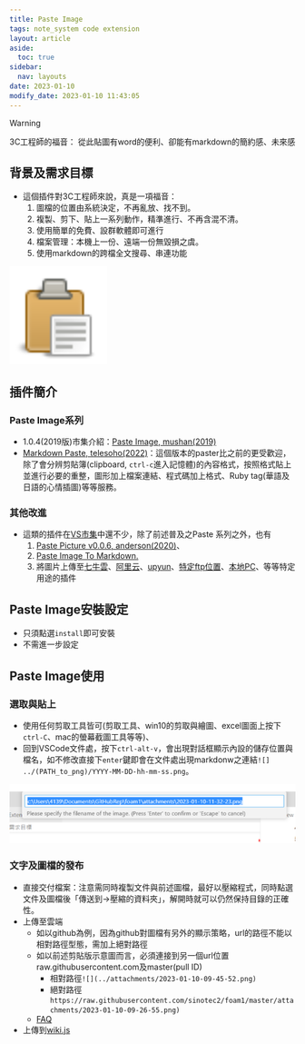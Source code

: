 ```yaml
---
title: Paste Image
tags: note_system code extension
layout: article
aside:
  toc: true
sidebar:
  nav: layouts
date: 2023-01-10
modify_date: 2023-01-10 11:43:05
---
```


> [!WARNING]
> 3C工程師的福音：
> 從此貼圖有word的便利、卻能有markdown的簡約感、未來感

## 背景及需求目標

- 這個插件對3C工程師來說，真是一項福音：
  1. 圖檔的位置由系統決定，不再亂放、找不到。
  2. 複製、剪下、貼上一系列動作，精準進行、不再含混不清。
  3. 使用簡單的免費、設群軟體即可進行
  4. 檔案管理：本機上一份、遠端一份無毀損之虞。
  5. 使用markdown的跨檔全文搜尋、串連功能

![](https://raw.githubusercontent.com/sinotec2/foam1/master/attachments/2023-01-10-09-45-52.png)

## 插件簡介

### Paste Image系列

- 1.0.4(2019版)市集介紹：[Paste Image, mushan(2019)](https://marketplace.visualstudio.com/items?itemName=mushan.vscode-paste-image)
- [Markdown Paste, telesoho(2022)](https://marketplace.visualstudio.com/items?itemName=telesoho.vscode-markdown-paste-image)：這個版本的paster比之前的更受歡迎，除了會分辨剪貼簿(clipboard, `ctrl-c`進入記憶體)的內容格式，按照格式貼上並進行必要的重整，圖形加上檔案連結、程式碼加上格式、Ruby tag(華語及日語的心情插圖)等等服務。

### 其他改進

- 這類的插件在[VS市集][8]中還不少，除了前述普及之Paste 系列之外，也有
  1. [Paste Picture v0.0.6, anderson(2020)][1]、
  2. [Paste Image To Markdown.][2]
  3. 將圖片上傳至[七牛雲][3]、[阿里云][4]、[upyun][5]、[特定ftp位置][7]、[本地PC][6]、等等特定用途的插件

## Paste Image安裝設定

- 只須點選`install`即可安裝
- 不需進一步設定

## Paste Image使用

### 選取與貼上

- 使用任何剪取工具皆可(剪取工具、win10的剪取與繪圖、excel圖面上按下`ctrl-C`、mac的螢幕截圖工具等等)、
- 回到VSCode文件處，按下`ctrl-alt-v`，會出現對話框顯示內設的儲存位置與檔名，如不修改直接下`enter`鍵即會在文件處出現markdonw之連結`![] ../(PATH_to_png)/YYYY-MM-DD-hh-mm-ss.png`。

![](https://raw.githubusercontent.com/sinotec2/foam1/master/attachments/2023-01-10-11-35-09.png)

### 文字及圖檔的發布

- 直接交付檔案：注意需同時複製文件與前述圖檔，最好以壓縮程式，同時點選文件及圖檔後「傳送到->壓縮的資料夾」，解開時就可以仍然保持目錄的正確性。
- 上傳至雲端
  - 如以github為例，因為github對圖檔有另外的顯示策略，url的路徑不能以相對路徑型態，需加上絕對路徑
  - 如以前述剪貼版示意圖而言，必須連接到另一個url位置raw.githubusercontent.com及master(pull ID)
    - 相對路徑`![](../attachments/2023-01-10-09-45-52.png)`
    - 絕對路徑`https://raw.githubusercontent.com/sinotec2/foam1/master/attachments/2023-01-10-09-26-55.png)`
  - [FAQ][10]
- 上傳到[wiki.js][9]

[1]: https://marketplace.visualstudio.com/items?itemName=anderson.vscode-extension-paste-image "Paste Picture：Paste image directly from clipboard to markdown/asciidoc(or other file)! Support Mac/Windows/Linux! And support config destination folder."
[2]: <https://marketplace.visualstudio.com/items?itemName=Liu-Yongle.paste-image-to-markdown> "Paste Image To Markdown. v1.0.0 by Liu-Yongle(2019)"
[3]: https://marketplace.visualstudio.com/items?itemName=favers.paste-image-to-qiniu "vscode-paste-image-to-qiniu(2017) 一个可以支持截图粘贴上传图片到七牛、让你写用vscode写markdown有更好的体验。"
[4]: https://marketplace.visualstudio.com/items?itemName=jasonroger.paste-image-to-aliyun "paste image to aliyun, v0.0.2 by jason roger(2017) 一个可以支持截图粘贴上传图片到阿里云、让你写用vscode写markdown有更好的体验。"
[5]: https://marketplace.visualstudio.com/items?itemName=firshme.paste-image-to-upyun "paste image to upyun v0.0.7,by firshme, 截图上传又拍与云插件"
[6]: https://marketplace.visualstudio.com/items?itemName=sakamoto66.vscode-paste-image "Paste Image from local pc, v1.1.9 by sakamoto66, paste image from local pc clipboard directly"
[7]:https://marketplace.visualstudio.com/items?itemName=ziok2010.vscode-paste-image-ftp "Paste Image Ftp v0.2.2, by ziok2010(2017)paste image from clipboard directly and upload ftp server"
[8]: https://marketplace.visualstudio.com/ "  Visual Studio   |   Marketplace"
[9]: http://125.229.149.182:8000/zh-tw/note_system/剪貼簿/paste_image "Paste Image：3C工程師的福音 > 從此貼圖有word的便利、卻能有markdown的簡約感、未來感"
[10]: https://sinotec2.github.io/FAQ/Paste_Image "Paste Image"